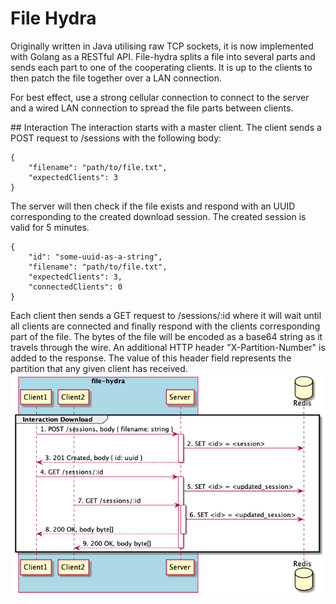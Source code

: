# File Hydra
Originally written in Java utilising raw TCP sockets, it is now implemented with Golang as a RESTful API. File-hydra splits a file into several parts and sends each part to one of the cooperating clients. It is up to the clients to then patch the file together over a LAN connection. 

For best effect, use a strong cellular connection to connect to the server and a wired LAN connection to spread the file parts between clients. 

## Interaction
The interaction starts with a master client. The client sends a POST request to /sessions with the following body:
```
{
    "filename": "path/to/file.txt",
    "expectedClients": 3
}
```
The server will then check if the file exists and respond with an UUID corresponding to the created download session. The created session is valid for 5 minutes.
```
{
    "id": "some-uuid-as-a-string",
    "filename": "path/to/file.txt",
    "expectedClients": 3,
    "connectedClients": 0
}
```
Each client then sends a GET request to /sessions/:id where it will wait until all clients are connected and finally respond with the clients corresponding part of the file. The bytes of the file will be encoded as a base64 string as it travels through the wire. An additional HTTP header "X-Partition-Number" is added to the response. The value of this header field represents the partition that any given client has received. 
![Interaction diagram](/doc/out/concept.png)